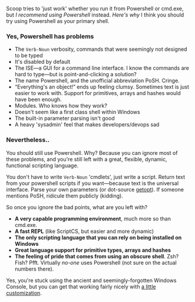 Scoop tries to 'just work' whether you run it from Powershell or cmd.exe, but *I recommend using Powershell* instead. *Here's why* I think you should try using Powershell as your primary shell.

### Yes, Powershell has problems

* The `Verb-Noun` verbosity, commands that were seemingly not designed to be typed
* It's disabled by default
* The ISE—a GUI for a command line interface. I know the commands are hard to type—but is point-and-clicking a solution?
* The name Powershell, and the unofficial abbreviation PoSH. Cringe.
* &ldquo;Everything's an object!&rdquo; ends up feeling clumsy. Sometimes text is just easier to work with. Support for primitives, arrays and hashes would have been enough.
* Modules. Who knows how they work?
* Doesn't seem like a first class shell within Windows
* The built-in parameter parsing isn't good
* A heavy 'sysadmin' feel that makes developers/devops sad

### Nevertheless..

You should still use Powershell. Why? Because you can ignore most of these problems, and you're still left with a great, flexible, dynamic, functional scripting language.

You don't have to write `Verb-Noun` 'cmdlets', just write a script. Return text from your powershell scripts if you want&mdash;because text is the universal interface. Parse your own parameters (or dot-source [getopt](https://github.com/lukesampson/psutils/blob/master/getopt.ps1)). If someone mentions PoSH, ridicule them publicly (kidding).

So once you ignore the bad points, what are you left with?

* **A very capable programming environment**, much more so than cmd.exe.
* **A fast REPL** (like ScriptCS, but easier and more dynamic)
* **The only scripting language that you can rely on being installed on Windows**
* **Great language support for primitive types, arrays and hashes**
* **The feeling of pride that comes from using an obscure shell**. Zsh? Fish? Pfft. Virtually *no-one* uses Powershell (not sure on the actual numbers there).

Yes, you're stuck using the ancient and seemingly-forgotten Windows Console, but you can get that working fairly nicely with [a little customization](https://github.com/lukesampson/scoop/wiki/Theming-Powershell).

